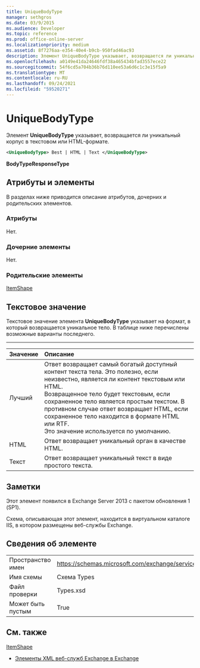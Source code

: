 ```yaml
---
title: UniqueBodyType
manager: sethgros
ms.date: 03/9/2015
ms.audience: Developer
ms.topic: reference
ms.prod: office-online-server
ms.localizationpriority: medium
ms.assetid: 8f7276aa-e354-40e4-b9cb-950fad46ac93
description: Элемент UniqueBodyType указывает, возвращается ли уникальный корпус в текстовом или HTML-формате.
ms.openlocfilehash: a0149e41da24646fdf38a465434bfad3557ece22
ms.sourcegitcommit: 54f6cd5a704b36b76d110ee53a6d6c1c3e15f5a9
ms.translationtype: MT
ms.contentlocale: ru-RU
ms.lasthandoff: 09/24/2021
ms.locfileid: "59520271"
---
```

# <a name="uniquebodytype"></a>UniqueBodyType

Элемент **UniqueBodyType** указывает, возвращается ли уникальный корпус в текстовом или HTML-формате. 
  
```XML
<UniqueBodyType> Best | HTML | Text </UniqueBodyType>
```

 **BodyTypeResponseType**
## <a name="attributes-and-elements"></a>Атрибуты и элементы

В разделах ниже приводится описание атрибутов, дочерних и родительских элементов.
  
### <a name="attributes"></a>Атрибуты

Нет.
  
### <a name="child-elements"></a>Дочерние элементы

Нет.
  
### <a name="parent-elements"></a>Родительские элементы

[ItemShape](itemshape.md)
  
## <a name="text-value"></a>Текстовое значение

Текстовое значение элемента **UniqueBodyType** указывает на формат, в который возвращается уникальное тело. В таблице ниже перечислены возможные варианты последнего. 
  
****

|**Значение**|**Описание**|
|:-----|:-----|
|Лучший  <br/> |Ответ возвращает самый богатый доступный контент текста тела. Это полезно, если неизвестно, является ли контент текстовым или HTML.  <br/> Возвращенное тело будет текстовым, если сохраненное тело является простым текстом. В противном случае ответ возвращает HTML, если сохраненное тело находится в формате HTML или RTF.  <br/> Это значение используется по умолчанию.  <br/> |
|HTML  <br/> |Ответ возвращает уникальный орган в качестве HTML.  <br/> |
|Текст  <br/> |Ответ возвращает уникальный текст в виде простого текста.  <br/> |
   
## <a name="remarks"></a>Заметки

Этот элемент появился в Exchange Server 2013 с пакетом обновления 1 (SP1).
  
Схема, описывающая этот элемент, находится в виртуальном каталоге IIS, в котором размещены веб-службы Exchange.
  
## <a name="element-information"></a>Сведения об элементе

|||
|:-----|:-----|
|Пространство имен  <br/> |https://schemas.microsoft.com/exchange/services/2006/types  <br/> |
|Имя схемы  <br/> |Схема Types  <br/> |
|Файл проверки  <br/> |Types.xsd  <br/> |
|Может быть пустым  <br/> |True  <br/> |
   
## <a name="see-also"></a>См. также



[ItemShape](itemshape.md)


- [Элементы XML веб-служб Exchange в Exchange](ews-xml-elements-in-exchange.md)

